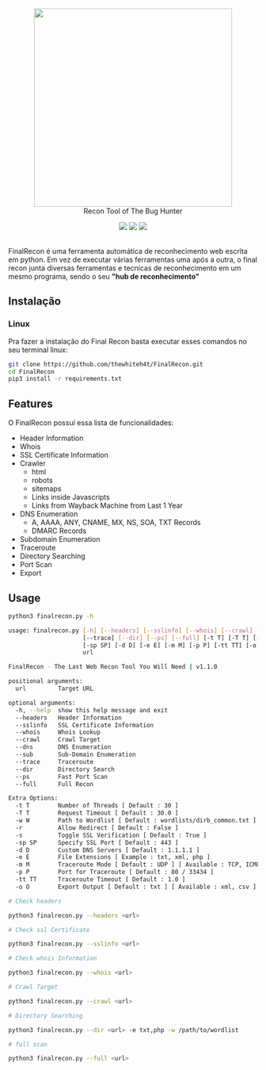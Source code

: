 <p align="center">
<br>
<img width=400 src="https://i.imgur.com/xoMC34h.png"><br>
Recon Tool of The Bug Hunter
</p>

<p align="center">
<img src="https://img.shields.io/badge/Python-3-brightgreen.svg?style=plastic">
<img src="https://img.shields.io/badge/OSINT-red.svg?style=plastic">
<img src="https://img.shields.io/badge/Web-red.svg?style=plastic">
<br><br></p>

FinalRecon é uma ferramenta automática de reconhecimento web escrita em python. Em vez de executar várias ferramentas uma após a outra, o final recon junta diversas ferramentas e tecnicas de reconhecimento em um mesmo programa, sendo o seu **"hub de reconhecimento"**

## Instalação

### Linux
Pra fazer a instalação do Final Recon basta executar esses comandos no seu terminal linux:
```bash
git clone https://github.com/thewhiteh4t/FinalRecon.git
cd FinalRecon
pip3 install -r requirements.txt
```

## Features

O FinalRecon possui essa lista de funcionalidades:

* Header Information
* Whois
* SSL Certificate Information
* Crawler
  * html
  * robots
  * sitemaps
  * Links inside Javascripts
  * Links from Wayback Machine from Last 1 Year
* DNS Enumeration
  * A, AAAA, ANY, CNAME, MX, NS, SOA, TXT Records
  * DMARC Records
* Subdomain Enumeration
* Traceroute
* Directory Searching
* Port Scan
* Export

## Usage

```bash
python3 finalrecon.py -h

usage: finalrecon.py [-h] [--headers] [--sslinfo] [--whois] [--crawl] [--dns] [--sub]
                     [--trace] [--dir] [--ps] [--full] [-t T] [-T T] [-w W] [-r] [-s]
                     [-sp SP] [-d D] [-e E] [-m M] [-p P] [-tt TT] [-o O]
                     url

FinalRecon - The Last Web Recon Tool You Will Need | v1.1.0

positional arguments:
  url         Target URL

optional arguments:
  -h, --help  show this help message and exit
  --headers   Header Information
  --sslinfo   SSL Certificate Information
  --whois     Whois Lookup
  --crawl     Crawl Target
  --dns       DNS Enumeration
  --sub       Sub-Domain Enumeration
  --trace     Traceroute
  --dir       Directory Search
  --ps        Fast Port Scan
  --full      Full Recon

Extra Options:
  -t T        Number of Threads [ Default : 30 ]
  -T T        Request Timeout [ Default : 30.0 ]
  -w W        Path to Wordlist [ Default : wordlists/dirb_common.txt ]
  -r          Allow Redirect [ Default : False ]
  -s          Toggle SSL Verification [ Default : True ]
  -sp SP      Specify SSL Port [ Default : 443 ]
  -d D        Custom DNS Servers [ Default : 1.1.1.1 ]
  -e E        File Extensions [ Example : txt, xml, php ]
  -m M        Traceroute Mode [ Default : UDP ] [ Available : TCP, ICMP ]
  -p P        Port for Traceroute [ Default : 80 / 33434 ]
  -tt TT      Traceroute Timeout [ Default : 1.0 ]
  -o O        Export Output [ Default : txt ] [ Available : xml, csv ]
```

```bash
# Check headers

python3 finalrecon.py --headers <url>

# Check ssl Certificate

python3 finalrecon.py --sslinfo <url>

# Check whois Information

python3 finalrecon.py --whois <url>

# Crawl Target

python3 finalrecon.py --crawl <url>

# Directory Searching

python3 finalrecon.py --dir <url> -e txt,php -w /path/to/wordlist

# full scan

python3 finalrecon.py --full <url>
```
